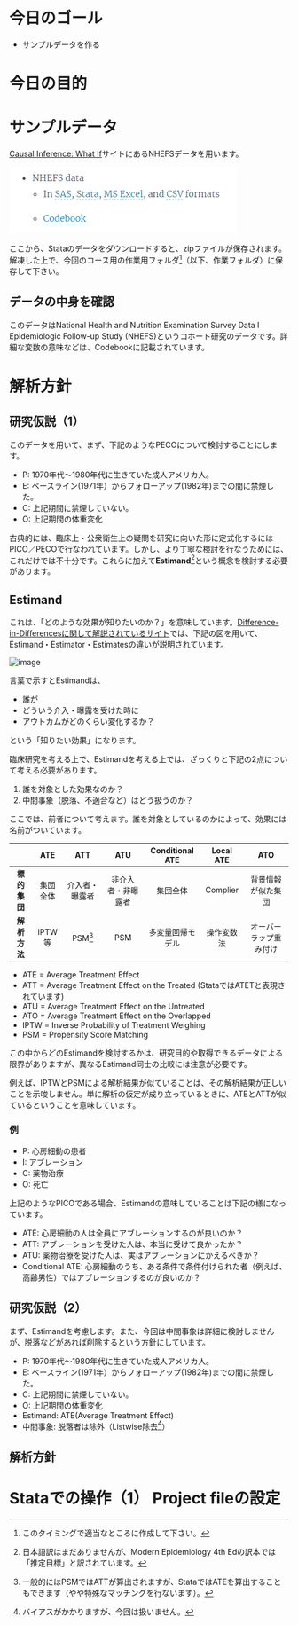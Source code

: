 # 今日のゴール
* サンプルデータを作る

# 今日の目的

# サンプルデータ
[Causal Inference: What If](https://www.hsph.harvard.edu/miguel-hernan/causal-inference-book/)サイトにあるNHEFSデータを用います。

![image](./images/lec3_img01_dl.png)

ここから、Stataのデータをダウンロードすると、zipファイルが保存されます。解凍した上で、今回のコース用の作業用フォルダ[^1]（以下、作業フォルダ）に保存して下さい。

## データの中身を確認
このデータはNational Health and Nutrition Examination Survey Data I Epidemiologic Follow-up Study (NHEFS)というコホート研究のデータです。詳細な変数の意味などは、Codebookに記載されています。

# 解析方針
## 研究仮説（1）
このデータを用いて、まず、下記のようなPECOについて検討することにします。

* P: 1970年代～1980年代に生きていた成人アメリカ人。
* E: ベースライン(1971年）からフォローアップ(1982年)までの間に禁煙した。
* C: 上記期間に禁煙していない。
* O: 上記期間の体重変化

古典的には、臨床上・公衆衛生上の疑問を研究に向いた形に定式化するにはPICO／PECOで行なわれています。しかし、より丁寧な検討を行なうためには、これだけでは不十分です。これらに加えて**Estimand**[^2]という概念を検討する必要があります。

## Estimand
これは、「どのような効果が知りたいのか？」を意味しています。[Difference-in-Differencesに関して解説されているサイト](https://diff.healthpolicydatascience.org/)では、下記の図を用いて、Estimand・Estimator・Estimatesの違いが説明されています。

![image](https://diff.healthpolicydatascience.org/img/estimator_icons.png)

言葉で示すとEstimandは、

* 誰が
* どういう介入・曝露を受けた時に
* アウトカムがどのくらい変化するか？

という「知りたい効果」になります。

臨床研究を考える上で、Estimandを考える上では、ざっくりと下記の2点について考える必要があります。

1. 誰を対象とした効果なのか？
2. 中間事象（脱落、不適合など）はどう扱うのか？

ここでは、前者について考えます。誰を対象としているのかによって、効果には名前がついています。

|   | ATE | ATT | ATU | Conditional ATE | Local ATE | ATO |
|:-:| :-: | :-: | :-: | :-:             | :-:       | :-: |
| **標的集団** | 集団全体 | 介入者・曝露者 | 非介入者・非曝露者 | 集団全体  | Complier       | 背景情報が似た集団 |
|**解析方法**| IPTW等 | PSM[^3] | PSM | 多変量回帰モデル | 操作変数法 | オーバーラップ重み付け |

* ATE = Average Treatment Effect
* ATT = Average Treatment Effect on the Treated (StataではATETと表現されています)
* ATU = Average Treatment Effect on the Untreated
* ATO = Average Treatment Effect on the Overlapped
* IPTW = Inverse Probability of Treatment Weighing
* PSM = Propensity Score Matching

この中からどのEstimandを検討するかは、研究目的や取得できるデータによる限界がありますが、異なるEstimand同士の比較には注意が必要です。

例えば、IPTWとPSMによる解析結果が似ていることは、その解析結果が正しいことを示唆しません。単に解析の仮定が成り立っているときに、ATEとATTが似ているということを意味しています。

### 例
* P: 心房細動の患者
* I: アブレーション
* C: 薬物治療
* O: 死亡

上記のようなPICOである場合、Estimandの意味していることは下記の様になっています。

* ATE: 心房細動の人は全員にアブレーションするのが良いのか？
* ATT: アブレーションを受けた人は、本当に受けて良かったか？  
* ATU: 薬物治療を受けた人は、実はアブレーションにかえるべきか？ 
* Conditional ATE: 心房細動のうち、ある条件で条件付けられた者（例えば、高齢男性）ではアブレーションするのが良いのか？


## 研究仮説（2）
まず、Estimandを考慮します。また、今回は中間事象は詳細に検討しませんが、脱落などがあれば削除するという方針にしています。

* P: 1970年代～1980年代に生きていた成人アメリカ人。
* E: ベースライン(1971年）からフォローアップ(1982年)までの間に禁煙した。
* C: 上記期間に禁煙していない。
* O: 上記期間の体重変化
* Estimand: ATE(Average Treatment Effect)
* 中間事象: 脱落者は除外（Listwise除去[^4]）

## 解析方針


# Stataでの操作（1） Project fileの設定

[^1]: このタイミングで適当なところに作成して下さい。
[^2]: 日本語訳はまだありませんが、Modern Epidemiology 4th Edの訳本では「推定目標」と訳されています。
[^3]: 一般的にはPSMではATTが算出されますが、StataではATEを算出することもできます（やや特殊なマッチングを行ないます）。
[^4]: バイアスがかかりますが、今回は扱いません。
